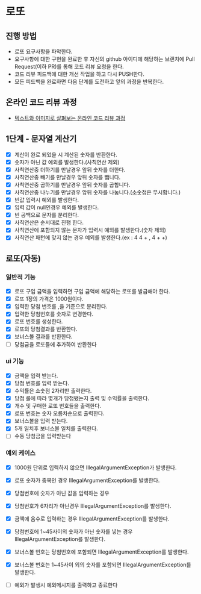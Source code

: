 # 로또

## 진행 방법

* 로또 요구사항을 파악한다.
* 요구사항에 대한 구현을 완료한 후 자신의 github 아이디에 해당하는 브랜치에 Pull Request(이하 PR)를 통해 코드 리뷰 요청을 한다.
* 코드 리뷰 피드백에 대한 개선 작업을 하고 다시 PUSH한다.
* 모든 피드백을 완료하면 다음 단계를 도전하고 앞의 과정을 반복한다.

## 온라인 코드 리뷰 과정

* [텍스트와 이미지로 살펴보는 온라인 코드 리뷰 과정](https://github.com/next-step/nextstep-docs/tree/master/codereview)

## 1단계 - 문자열 계산기

-[x] 계산이 완료 되었을 시 계산된 숫자를 반환한다.
-[x] 숫자가 아닌 값 예외를 발생한다.(사칙연산 제외)
-[x] 사칙연산중 더하기를 만날경우 앞뒤 숫자를 더한다.
-[x] 사칙연산중 빼기를 만날경우 앞뒤 숫자를 뺍니다.
-[x] 사칙연산중 곱하기를 만날경우 앞뒤 숫자를 곱합니다.
-[x] 사칙연산중 나누기를 만날경우 앞뒤 숫자를 나눕니다.(소숫점은 무시합니다.)
-[x] 빈값 입력시 예외를 발생한다.
-[x] 입력 값이 null인경우 예외를 발생한다.
-[x] 빈 공백으로 문자를 분리한다.
-[x] 사칙연산은 순서대로 진행 한다.
-[x] 사칙연산에 포함되지 않는 문자가 입력시 예외를 발생한다.(숫자 제외)
-[x] 사칙연산 패턴에 맞지 않는 경우 예외를 발생한다.(ex : 4 4 + , 4 + +)

## 로또(자동)

### 일반적 기능

-[x] 로또 구입 금액을 입력하면 구입 금액에 해당하는 로또를 발급해야 한다.
-[x] 로또 1장의 가격은 1000원이다.
-[x] 입력한 당첨 번호를 ,을 기준으로 분리한다.
-[x] 입력한 당첨번호를 숫자로 변경한다.
-[x] 로또 번호를 생성한다.
-[x] 로또의 당첨결과를 반환한다.
- [x] 보너스볼 결과를 반환한다.
- [ ] 당첨금을 로또들에 추가하여 반환한다

### ui 기능

-[x] 금액을 입력 받는다.
-[x] 당첨 번호를 입력 받는다.
-[x] 수익률은 소숫점 2자리만 출력한다.
-[x] 당첨 룰에 따라 몇개가 당첨됐는지 출력 및 수익률을 출력한다.
-[x] 개수 및 구매한 로또 번호들을 출력한다.
-[x] 로또 번호는 숫자 오름차순으로 출력한다.
- [x] 보너스볼을 입력 받는다.
- [x] 5개 일치후 보너스볼 일치를 출력한다.
- [ ] 수동 당첨금을 입력받는다

### 예외 케이스

-[x] 1000원 단위로 입력하지 않으면 IllegalArgumentException가 발생한다.
-[x] 로또 숫자가 중복인 경우 IllegalArgumentException를 발생한다.
-[x] 당첨번호에 숫자가 아닌 값을 입력하는 경우
-[x] 당첨번호가 6자리가 아닌경우 IllegalArgumentException를 발생한다.
-[x] 금액에 음수로 입력하는 경우 IllegalArgumentException를 발생한다.
-[x] 당첨번호에 1~45사이의 숫자가 아닌 숫자를 넣는 경우 IllegalArgumentException를 발생한다.
- [x] 보너스볼 번호는 당첨번호에 포함되면 IllegalArgumentException를 발생한다.
- [x] 보너스볼 번호는 1~45사이 외의 숫자를 포함되면 IllegalArgumentException를 발생한다.
- [ ] 예외가 발생시 예외메시지를 출력하고 종료한다

